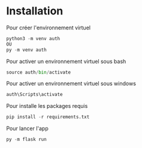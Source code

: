 # Installation

Pour créer l'environnement virtuel

```python
python3 -m venv auth
OU
py -m venv auth
```

Pour activer un environnement virtuel sous bash

```python
source auth/bin/activate
```

Pour activer un environnement virtuel sous windows

```powershell
auth\Scripts\activate
```

Pour installe les packages requis

```python
pip install -r requirements.txt
```

Pour lancer l'app

```python
py -m flask run
```
